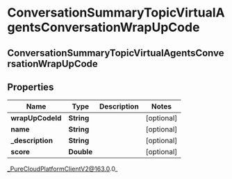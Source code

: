 # ConversationSummaryTopicVirtualAgentsConversationWrapUpCode

## ConversationSummaryTopicVirtualAgentsConversationWrapUpCode

## Properties

|Name | Type | Description | Notes|
|------------ | ------------- | ------------- | -------------|
| **wrapUpCodeId** | **String** |  | [optional] |
| **name** | **String** |  | [optional] |
| **_description** | **String** |  | [optional] |
| **score** | **Double** |  | [optional] |



_PureCloudPlatformClientV2@163.0.0_
